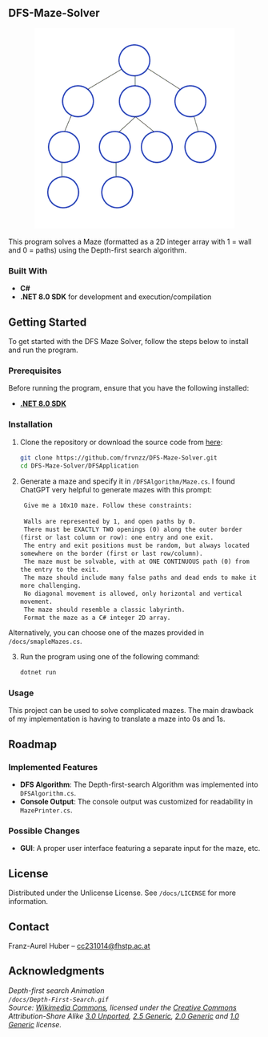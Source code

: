 ## DFS-Maze-Solver

<p align="center">
  <img width="400" src="/docs/Depth-First-Search.gif">
</p> 

This program solves a Maze (formatted as a 2D integer array with 1 = wall and 0 = paths) using the Depth-first search algorithm.

### Built With

- **C#**
- **.NET 8.0 SDK** for development and execution/compilation

## Getting Started

To get started with the DFS Maze Solver, follow the steps below to install and run the program.

### Prerequisites

Before running the program, ensure that you have the following installed:

- **[.NET 8.0 SDK](https://dotnet.microsoft.com/en-us/download/dotnet/8.0)**

### Installation

1. Clone the repository or download the source code from [here](https://github.com/frvnzz/DFS-Maze-Solver/archive/refs/heads/main.zip):

   ```bash
   git clone https://github.com/frvnzz/DFS-Maze-Solver.git
   cd DFS-Maze-Solver/DFSApplication
   ```

2. Generate a maze and specify it in `/DFSAlgorithm/Maze.cs`. I found ChatGPT very helpful to generate mazes with this prompt:

   ```
    Give me a 10x10 maze. Follow these constraints:

    Walls are represented by 1, and open paths by 0.
    There must be EXACTLY TWO openings (0) along the outer border (first or last column or row): one entry and one exit.
    The entry and exit positions must be random, but always located somewhere on the border (first or last row/column).
    The maze must be solvable, with at ONE CONTINUOUS path (0) from the entry to the exit.
    The maze should include many false paths and dead ends to make it more challenging.
    No diagonal movement is allowed, only horizontal and vertical movement.
    The maze should resemble a classic labyrinth.
    Format the maze as a C# integer 2D array.
   ```

Alternatively, you can choose one of the mazes provided in `/docs/smapleMazes.cs`.

3. Run the program using one of the following command:

    ```bash
   dotnet run
   ```

### Usage

This project can be used to solve complicated mazes. The main drawback of my implementation is having to translate a maze into 0s and 1s.

## Roadmap

### Implemented Features

- **DFS Algorithm**: The Depth-first-search Algorithm was implemented into `DFSAlgorithm.cs`.
- **Console Output**: The console output was customized for readability in `MazePrinter.cs`.

### Possible Changes

- **GUI**: A proper user interface featuring a separate input for the maze, etc.

## License

Distributed under the Unlicense License. See `/docs/LICENSE` for more information.

## Contact

Franz-Aurel Huber – [cc231014@fhstp.ac.at](mailto:cc231014@fhstp.ac.at)

## Acknowledgments

*Depth-first search Animation  
`/docs/Depth-First-Search.gif`  
Source: [Wikimedia Commons](https://commons.wikimedia.org/wiki/File:Depth-First-Search.gif), licensed under the [Creative Commons](https://en.wikipedia.org/wiki/Creative_Commons) Attribution-Share Alike [3.0 Unported](https://creativecommons.org/licenses/by-sa/3.0/deed.en), [2.5 Generic](https://creativecommons.org/licenses/by-sa/2.5/deed.en), [2.0 Generic](https://creativecommons.org/licenses/by-sa/2.0/deed.en) and [1.0 Generic](https://creativecommons.org/licenses/by-sa/1.0/deed.en) license.*